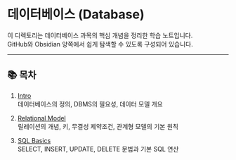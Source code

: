 # 데이터베이스 (Database)

이 디렉토리는 데이터베이스 과목의 핵심 개념을 정리한 학습 노트입니다.  
GitHub와 Obsidian 양쪽에서 쉽게 탐색할 수 있도록 구성되어 있습니다.

---

## 📚 목차

1. [Intro](./Intro.md)  
   데이터베이스의 정의, DBMS의 필요성, 데이터 모델 개요

2. [Relational Model](./Relational%20Model.md)  
   릴레이션의 개념, 키, 무결성 제약조건, 관계형 모델의 기본 원칙

3. [SQL Basics](./SQL%20Basics.md)  
   SELECT, INSERT, UPDATE, DELETE 문법과 기본 SQL 연산
